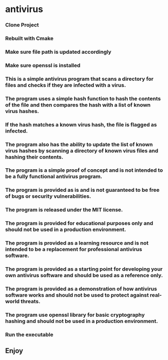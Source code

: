 # antivirus
### Clone Project
###  Rebuilt with Cmake
###  Make sure file path is updated accordingly
### Make sure openssl is installed
###  This is a simple antivirus program that scans a directory for files and checks if they are infected with a virus.
###  The program uses a simple hash function to hash the contents of the file and then compares the hash with a list of known virus hashes.
###  If the hash matches a known virus hash, the file is flagged as infected.

###  The program also has the ability to update the list of known virus hashes by scanning a directory of known virus files and hashing their contents.

###  The program is a simple proof of concept and is not intended to be a fully functional antivirus program.

###  The program is provided as is and is not guaranteed to be free of bugs or security vulnerabilities.

###  The program is released under the MIT license.

###  The program is provided for educational purposes only and should not be used in a production environment.

###  The program is provided as a learning resource and is not intended to be a replacement for professional antivirus software.

###  The program is provided as a starting point for developing your own antivirus software and should be used as a reference only.

###  The program is provided as a demonstration of how antivirus software works and should not be used to protect against real-world threats.

###  The program use openssl library for basic cryptography hashing and should not be used in a production environment.

###  Run the executable

## Enjoy
